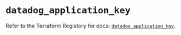 # `datadog_application_key`

Refer to the Terraform Registory for docs: [`datadog_application_key`](https://registry.terraform.io/providers/datadog/datadog/3.25.0/docs/resources/application_key).
